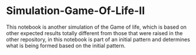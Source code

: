 # Simulation-Game-Of-Life-II
This notebook is another simulation of the Game of life, which is based on other expected results totally different from those that were raised in the other repository, in this notebook is part of an initial pattern and determines what is being formed based on the initial pattern.
